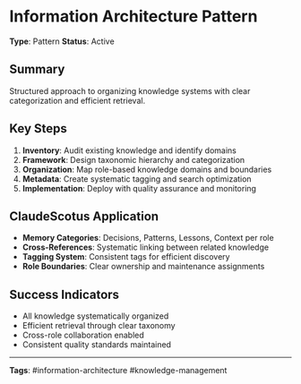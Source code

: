 # Information Architecture Pattern

**Type**: Pattern
**Status**: Active

## Summary
Structured approach to organizing knowledge systems with clear categorization and efficient retrieval.

## Key Steps
1. **Inventory**: Audit existing knowledge and identify domains
2. **Framework**: Design taxonomic hierarchy and categorization
3. **Organization**: Map role-based knowledge domains and boundaries
4. **Metadata**: Create systematic tagging and search optimization
5. **Implementation**: Deploy with quality assurance and monitoring

## ClaudeScotus Application
- **Memory Categories**: Decisions, Patterns, Lessons, Context per role
- **Cross-References**: Systematic linking between related knowledge
- **Tagging System**: Consistent tags for efficient discovery
- **Role Boundaries**: Clear ownership and maintenance assignments

## Success Indicators
- All knowledge systematically organized
- Efficient retrieval through clear taxonomy
- Cross-role collaboration enabled
- Consistent quality standards maintained

---
**Tags**: #information-architecture #knowledge-management